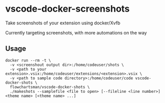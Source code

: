 # vscode-docker-screenshots

Take screenshots of your extension using docker/Xvfb

Currently targeting screenshots, with more automations on the way

## Usage
```
docker run --rm -t \
  -v <screenshout output dir>:/home/codeuser/shots \
  -v <path to your extension>.vsix:/home/codeuser/extensions/<extension>.vsix \
  -v <path to sample code directory>:/home/codeuser/code vscode-docker-shots \
  flowchartsman/vscode-docker-shots \
  ./makeshots --samplefile <file to open> [--fileline <line number>] <theme name> [<theme name> ...]
```
